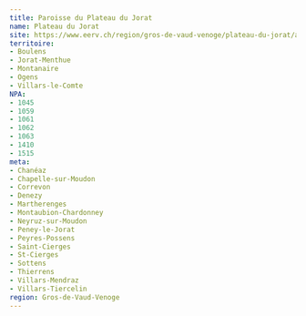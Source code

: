 ```yaml
---
title: Paroisse du Plateau du Jorat
name: Plateau du Jorat
site: https://www.eerv.ch/region/gros-de-vaud-venoge/plateau-du-jorat/accueil
territoire:
- Boulens
- Jorat-Menthue
- Montanaire
- Ogens
- Villars-le-Comte
NPA:
- 1045
- 1059
- 1061
- 1062
- 1063
- 1410
- 1515
meta:
- Chanéaz
- Chapelle-sur-Moudon
- Correvon
- Denezy
- Martherenges
- Montaubion-Chardonney
- Neyruz-sur-Moudon
- Peney-le-Jorat
- Peyres-Possens
- Saint-Cierges
- St-Cierges
- Sottens
- Thierrens
- Villars-Mendraz
- Villars-Tiercelin
region: Gros-de-Vaud-Venoge
---
```

